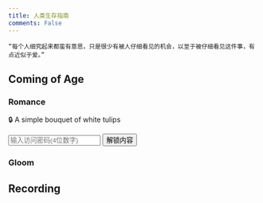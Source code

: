 ```yaml
---
title: 人类生存指南
comments: False
---
```


    “每个人细究起来都蛮有意思，只是很少有被人仔细看见的机会，以至于被仔细看见这件事，有点近似于爱。”

## Coming of Age
### Romance
<div class="encrypted-section" data-password="0610">
  <div class="prompt">
    <p>🔒 A simple bouquet of white tulips </p>
    <input type="password" class="pw-input" placeholder="输入访问密码(4位数字)">
    <button class="encrypt-btn md-button">解锁内容</button>
    <p class="error-msg" style="color:red;display:none;margin-top:0.5rem">密码错误！</p>
  </div>
  <!-- 预渲染的HTML内容 -->
  <div class="encrypted-content" style="display:none">
    <p>我喜欢那个场景。它在我脑海里反反复复地走来走去，拷问着我的内心，近乎一种折磨。但我还是钟爱那一幕，非常珍贵的瞬间。</p>
    <p>质疑这个世界除我之外的所有人对我表达出的所谓好感、喜欢或爱，是我惯性的思想列车，一种自我保护的机制。这背后有许多原因，暂且按下不表。</p>
    <p>我知道，这是伤人又伤己的反应。</p>
    <p>但我竟然不需要什么言语来说服。</p>
    <p>我指的是，当那一张不苟言笑的紧张面孔，因此眉眼微微低垂，露出一副受伤的表情，一种浓郁的愁绪，我几乎不敢直视了。那双总是锐利的眼睛，黑暗中被路灯映照，泛起了水光一般暧昧模糊。</p>
    <p>我确切地感知到那一瞬间心脏的紧缩。</p>
    <p>我固然害怕使别人受伤，然而这并非真正的记忆点。</p>
    <p>只那一个眼神，就缠住我，竟然使我暂时从那些怀疑的、混乱的、退缩的小心翼翼中紧急撤离，而敢于相信一切言语的真实。</p>
    <p>所谓好感、喜欢或爱。</p>
    <p>虽然很快，"理智"卷土重来，但是过去那一分、一秒、一瞬间，形成了一个情感主导的小世界。而在这个小世界里，内敛的镇静几乎就要被浓烈的情绪冲破了。</p>
    <p>我害怕之下的狂热，是没有办法在那时刻察觉的。</p>
    <p>哎呀，果然直球克一切。</p>
    <p>写下这些难道是为了挽留什么吗？</p>
    <p>不要再犯错了。</p>

  </div>
</div>

<script>
document.querySelectorAll('.encrypt-btn').forEach(btn => {
  btn.addEventListener('click', function() {
    const container = this.closest('.encrypted-section');
    const input = container.querySelector('.pw-input');
    const content = container.querySelector('.encrypted-content');
    const errorMsg = container.querySelector('.error-msg');
    
    if(input.value.trim() === container.dataset.password) {
      content.style.display = 'block';
      container.querySelector('.prompt').style.display = 'none';
      errorMsg.style.display = 'none';
    } else {
      input.style.borderColor = 'red';
      errorMsg.style.display = 'block';
      setTimeout(() => {
        input.value = '';
        input.style.borderColor = '';
      }, 1000);
    }
  });
});
</script>

### Gloom


## Recording  
